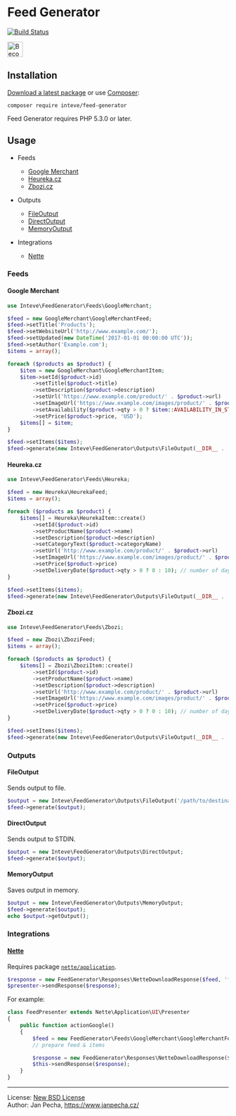 
# Feed Generator

[![Build Status](https://travis-ci.org/inteve/feed-generator.svg?branch=master)](https://travis-ci.org/inteve/feed-generator)

<a href="https://www.patreon.com/bePatron?u=9680759"><img src="https://c5.patreon.com/external/logo/become_a_patron_button.png" alt="Become a Patron!" height="35"></a>


## Installation

[Download a latest package](https://github.com/inteve/feed-generator/releases) or use [Composer](http://getcomposer.org/):

```
composer require inteve/feed-generator
```

Feed Generator requires PHP 5.3.0 or later.


## Usage

* Feeds
	* [Google Merchant](#google-merchant)
	* [Heureka.cz](#heurekacz)
	* [Zbozi.cz](#zbozicz)

* Outputs
	* [FileOutput](#fileoutput)
	* [DirectOutput](#directoutput)
	* [MemoryOutput](#memoryoutput)

* Integrations
	* [Nette](#nette)


### Feeds

#### Google Merchant

``` php
use Inteve\FeedGenerator\Feeds\GoogleMerchant;

$feed = new GoogleMerchant\GoogleMerchantFeed;
$feed->setTitle('Products');
$feed->setWebsiteUrl('http://www.example.com/');
$feed->setUpdated(new DateTime('2017-01-01 00:00:00 UTC'));
$feed->setAuthor('Example.com');
$items = array();

foreach ($products as $product) {
	$item = new GoogleMerchant\GoogleMerchantItem;
	$item->setId($product->id)
		->setTitle($product->title)
		->setDescription($product->description)
		->setUrl('https://www.example.com/product/' . $product->url)
		->setImageUrl('https://www.example.com/images/product/' . $product->id)
		->setAvailability($product->qty > 0 ? $item::AVAILABILITY_IN_STOCK : $item::AVAILABILITY_OUT_OF_STOCK)
		->setPrice($product->price, 'USD');
	$items[] = $item;
}

$feed->setItems($items);
$feed->generate(new Inteve\FeedGenerator\Outputs\FileOutput(__DIR__ . '/feeds/google.xml'));
```


#### Heureka.cz

``` php
use Inteve\FeedGenerator\Feeds\Heureka;

$feed = new Heureka\HeurekaFeed;
$items = array();

foreach ($products as $product) {
	$items[] = Heureka\HeurekaItem::create()
		->setId($product->id)
		->setProductName($product->name)
		->setDescription($product->description)
		->setCategoryText($product->categoryName)
		->setUrl('http://www.example.com/product/' . $product->url)
		->setImageUrl('https://www.example.com/images/product/' . $product->id)
		->setPrice($product->price)
		->setDeliveryDate($product->qty > 0 ? 0 : 10); // number of days or DateTime
}

$feed->setItems($items);
$feed->generate(new Inteve\FeedGenerator\Outputs\FileOutput(__DIR__ . '/feeds/heureka.xml'));
```


#### Zbozi.cz

``` php
use Inteve\FeedGenerator\Feeds\Zbozi;

$feed = new Zbozi\ZboziFeed;
$items = array();

foreach ($products as $product) {
	$items[] = Zbozi\ZboziItem::create()
		->setId($product->id)
		->setProductName($product->name)
		->setDescription($product->description)
		->setUrl('http://www.example.com/product/' . $product->url)
		->setImageUrl('https://www.example.com/images/product/' . $product->id)
		->setPrice($product->price)
		->setDeliveryDate($product->qty > 0 ? 0 : 10); // number of days or DateTime
}

$feed->setItems($items);
$feed->generate(new Inteve\FeedGenerator\Outputs\FileOutput(__DIR__ . '/feeds/zbozi.xml'));
```


### Outputs

#### FileOutput

Sends output to file.

``` php
$output = new Inteve\FeedGenerator\Outputs\FileOutput('/path/to/destination/feed.xml');
$feed->generate($output);
```


#### DirectOutput

Sends output to STDIN.

``` php
$output = new Inteve\FeedGenerator\Outputs\DirectOutput;
$feed->generate($output);
```


#### MemoryOutput

Saves output in memory.

``` php
$output = new Inteve\FeedGenerator\Outputs\MemoryOutput;
$feed->generate($output);
echo $output->getOutput();
```


### Integrations

#### [Nette](https://nette.org/)

Requires package [`nette/application`](https://packagist.org/packages/nette/application).

``` php
$response = new FeedGenerator\Responses\NetteDownloadResponse($feed, 'filename');
$presenter->sendResponse($response);
```

For example:

``` php
class FeedPresenter extends Nette\Application\UI\Presenter
{
	public function actionGoogle()
	{
		$feed = new FeedGenerator\Feeds\GoogleMerchant\GoogleMerchantFeed;
		// prepare feed & items

		$response = new FeedGenerator\Responses\NetteDownloadResponse($feed, 'google.xml');
		$this->sendResponse($response);
	}
}
```

------------------------------

License: [New BSD License](license.md)
<br>Author: Jan Pecha, https://www.janpecha.cz/
